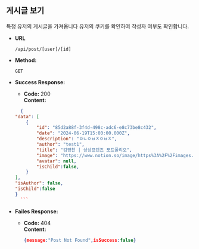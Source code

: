 **게시글 보기**
----
특정 유저의 게시글을 가져옵니다
유저의 쿠키를 확인하여 작성자 여부도 확인합니다.

* **URL**

  `/api/post/[user]/[id]`

* **Method:**

  `GET`

* **Success Response:**

    * **Code:** 200 <br />
      **Content:** <br/>
    ```json
      {
    "data": [
        {
            "id": "85d2a88f-3f4d-498c-adc6-e8c73be8c432",
            "date": "2024-06-19T15:00:00.000Z",
            "description": "ㅁㄴㅇㅂㅈㅇㅂㅈ",
            "author": "test1",
            "title": "김영천 | 상상프렌즈 포트폴리오",
            "image": "https://www.notion.so/image/https%3A%2F%2Fimages.unsplash.com%2Fphoto-1472289065668-ce650ac443d2%3Fixlib%3Drb-1.2.1%26q%3D85%26fm%3Djpg%26crop%3Dentropy%26cs%3Dsrgb?table=block&id=85d2a88f-3f4d-498c-adc6-e8c73be8c432&cache=v2",
            "avatar": null,
            "isChild":false,
        }
    ],
    "isAuthor": false,
    "isChild":false
    }
      ```
    
* **Failes Response:**

    * **Code:** 404 <br />
      **Content:** <br/>
      ```json
      {message:"Post Not Found",isSuccess:false}
      ```
    